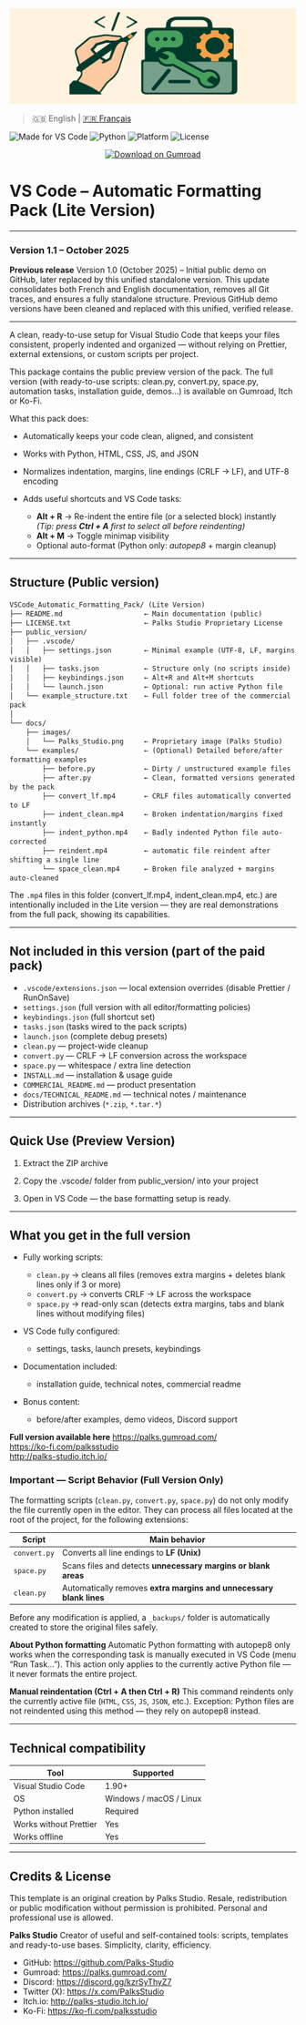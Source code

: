 <p align="center">
  <img src="docs/images/Palks_Studio.png" alt="VS Code Pack - Palks Studio">
</p>

> 🇬🇧 English | [🇫🇷 Français](./README_FR.md)

![Made for VS Code](https://img.shields.io/badge/Editor-VS%20Code-blue.svg)
![Python](https://img.shields.io/badge/Python-3.x-yellow.svg)
![Platform](https://img.shields.io/badge/OS-Windows%20%7C%20macOS%20%7C%20Linux-lightgrey.svg)
![License](https://img.shields.io/badge/License-LICENCE.txt-lightgreen.svg)

<p align="center">
  <a href="https://palks.gumroad.com/" target="_blank">
    <img src="https://img.shields.io/badge/Download%20on-Gumroad-orange?style=for-the-badge" alt="Download on Gumroad">
  </a>
</p>

# VS Code – Automatic Formatting Pack (Lite Version)

---

### Version 1.1 – October 2025

**Previous release** Version 1.0 (October 2025) – Initial public demo on GitHub, later replaced by this unified standalone version.
This update consolidates both French and English documentation, removes all Git traces, and ensures a fully standalone structure.
Previous GitHub demo versions have been cleaned and replaced with this unified, verified release.

---

A clean, ready-to-use setup for Visual Studio Code that keeps your files consistent, properly indented and organized — without relying on Prettier, external extensions, or custom scripts per project.

This package contains the public preview version of the pack.
The full version (with ready-to-use scripts: clean.py, convert.py, space.py, automation tasks, installation guide, demos…) is available on Gumroad, Itch or Ko-Fi.

What this pack does:

- Automatically keeps your code clean, aligned, and consistent  
- Works with Python, HTML, CSS, JS, and JSON  
- Normalizes indentation, margins, line endings (CRLF → LF), and UTF-8 encoding  

- Adds useful shortcuts and VS Code tasks:  
  - **Alt + R** → Re-indent the entire file (or a selected block) instantly  
    *(Tip: press **Ctrl + A** first to select all before reindenting)*  
  - **Alt + M** → Toggle minimap visibility  
  - Optional auto-format (Python only: *autopep8* + margin cleanup)

---

## Structure (Public version)

```
VSCode_Automatic_Formatting_Pack/ (Lite Version)
├── README.md                    ← Main documentation (public)
├── LICENSE.txt                  ← Palks Studio Proprietary License
├── public_version/
│   ├── .vscode/
│   │   ├── settings.json        ← Minimal example (UTF-8, LF, margins visible)
│   │   ├── tasks.json           ← Structure only (no scripts inside)
│   │   ├── keybindings.json     ← Alt+R and Alt+M shortcuts
│   │   └── launch.json          ← Optional: run active Python file
│   └── example_structure.txt    ← Full folder tree of the commercial pack
│
└── docs/
    ├── images/
    │   └── Palks_Studio.png     ← Proprietary image (Palks Studio)
    └── examples/                ← (Optional) Detailed before/after formatting examples
        ├── before.py            ← Dirty / unstructured example files
        ├── after.py             ← Clean, formatted versions generated by the pack
        ├── convert_lf.mp4       ← CRLF files automatically converted to LF
        ├── indent_clean.mp4     ← Broken indentation/margins fixed instantly
        ├── indent_python.mp4    ← Badly indented Python file auto-corrected
        ├── reindent.mp4         ← automatic file reindent after shifting a single line
        └── space_clean.mp4      ← Broken file analyzed + margins auto-cleaned
```


The `.mp4` files in this folder (convert_lf.mp4, indent_clean.mp4, etc.) are intentionally included in the Lite version — they are real demonstrations from the full pack, showing its capabilities.

---

## Not included in this version (part of the paid pack)

- `.vscode/extensions.json` — local extension overrides (disable Prettier / RunOnSave)  
- `settings.json` (full version with all editor/formatting policies)  
- `keybindings.json` (full shortcut set)  
- `tasks.json` (tasks wired to the pack scripts)  
- `launch.json` (complete debug presets)  
- `clean.py` — project-wide cleanup  
- `convert.py` — CRLF → LF conversion across the workspace  
- `space.py` — whitespace / extra line detection  
- `INSTALL.md` — installation & usage guide  
- `COMMERCIAL_README.md` — product presentation  
- `docs/TECHNICAL_README.md` — technical notes / maintenance  
- Distribution archives (`*.zip`, `*.tar.*`)

---

## Quick Use (Preview Version)

1. Extract the ZIP archive

2. Copy the .vscode/ folder from public_version/ into your project

3. Open in VS Code — the base formatting setup is ready.

---

## What you get in the full version

- Fully working scripts:

  - `clean.py` → cleans all files (removes extra margins + deletes blank lines only if 3 or more)  
  - `convert.py` → converts CRLF → LF across the workspace  
  - `space.py` → read-only scan (detects extra margins, tabs and blank lines without modifying files)  

- VS Code fully configured:  

  - settings, tasks, launch presets, keybindings  

- Documentation included:  

  - installation guide, technical notes, commercial readme  

- Bonus content:  

  - before/after examples, demo videos, Discord support  

**Full version available here**
https://palks.gumroad.com/  
https://ko-fi.com/palksstudio  
http://palks-studio.itch.io/


### Important — Script Behavior (Full Version Only)

The formatting scripts (`clean.py`, `convert.py`, `space.py`) do not only modify the file currently open in the editor.
They can process all files located at the root of the project, for the following extensions:

| Script       | Main behavior                                                          |
| ------------ | ---------------------------------------------------------------------- |
| `convert.py` | Converts all line endings to **LF (Unix)**                             |
| `space.py`   | Scans files and detects **unnecessary margins or blank areas** |
| `clean.py`   | Automatically removes **extra margins and unnecessary blank lines**     |

Before any modification is applied, a `_backups/` folder is automatically created to store the original files safely.

**About Python formatting**
Automatic Python formatting with autopep8 only works when the corresponding task is manually executed in VS Code (menu “Run Task…”).
This action only applies to the currently active Python file — it never formats the entire project.

**Manual reindentation (Ctrl + A then Ctrl + R)**
This command reindents only the currently active file (`HTML`, `CSS`, `JS`, `JSON`, etc.).
Exception: Python files are not reindented using this method — they rely on autopep8 instead.

---

## Technical compatibility

| Tool                    | Supported |
|-------------------------|-----------|
| Visual Studio Code      | 1.90+  |
| OS                      | Windows / macOS / Linux |
| Python installed        | Required |
| Works without Prettier  | Yes |
| Works offline           | Yes |

---

## Credits & License

This template is an original creation by Palks Studio.
Resale, redistribution or public modification without permission is prohibited.
Personal and professional use is allowed.

**Palks Studio**
Creator of useful and self-contained tools: scripts, templates and ready-to-use bases.
Simplicity, clarity, efficiency.

- GitHub: https://github.com/Palks-Studio  
- Gumroad: https://palks.gumroad.com/  
- Discord: https://discord.gg/kzrSyThyZ7  
- Twitter (X): https://x.com/PalksStudio  
- Itch.io: http://palks-studio.itch.io/  
- Ko-Fi: https://ko-fi.com/palksstudio
